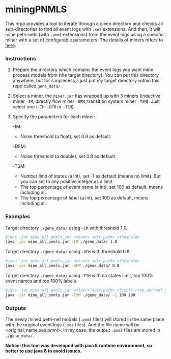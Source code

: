 # miningPNMLS

This repo provides a tool to iterate through a given directory and checks all sub-directories to find all event logs with `.xes` extensions. And then, it will mine petri-nets (with ``.pnml`` extensions) from the event logs using a specific miner with a set of configurable parameters. The details of miners refers to [here](https://github.com/zihangs/Workshop).

### Instructions

1. Prepare the directory which contains the event logs you want mine process models from (the target directory). You can put this directory anywhere, but for simpleness, I just put my target directory within this repo called `gene_data/`.

2. Select a miner, the `miner.jar` has wrapped up with 3 miners (inductive miner `-IM`, directly flow miner `-DFM`, transition system miner `-TSM`). Just select one (`-IM`, `-DFM` or `-TSM`).

3. Specify the parameters for each miner:

   -IM: 

   - Noise threshold (a float), set 0.8 as default.

   -DFM: 

   - Noise threshold (a double), set 0.8 as default.

   -TSM: 

   - Number limit of states (a int), set -1 as default (means no limit). But you can set to any positive integer as a limit.
   - The top percentage of event name (a int), set 100 as default, means including all.
   - The top percentage of label (a int), set 100 as default, means including all.

### Examples

Target directory `./gene_data/` using `-IM` with threshold 1.0.

```sh
#java -jar mine_all_pnmls.jar <miner> <dir_path> <theshold>
java -jar mine_all_pnmls.jar -IM ./gene_data/ 1.0
```

Target directory `./gene_data/` using `-DFM` with threshold 0.8.

```sh
#java -jar mine_all_pnmls.jar <miner> <dir_path> <theshold>
java -jar mine_all_pnmls.jar -DFM ./gene_data/ 0.8
```

Target directory `./gene_data/` using `-TSM` with no states limit, top 100% event names and top 100% labels.

```sh
#java -jar mine_all_pnmls.jar <miner> <dir_path> <limit> <top_percent_event_name> <top_percent_label>
java -jar mine_all_pnmls.jar -TSM ./gene_data/ -1 100 100
```

### Outputs

The newly mined petri-net models (`.pnml` files) will stored in the same place with the original event logs (`.xes` files). And the file name will be <original_name.xes.pnml>. In my case, the output `.pnml` files are stored in `./gene_data/`.

**Notice: this tool was developed with java 8 runtime environment, so better to use java 8 to avoid issues.**